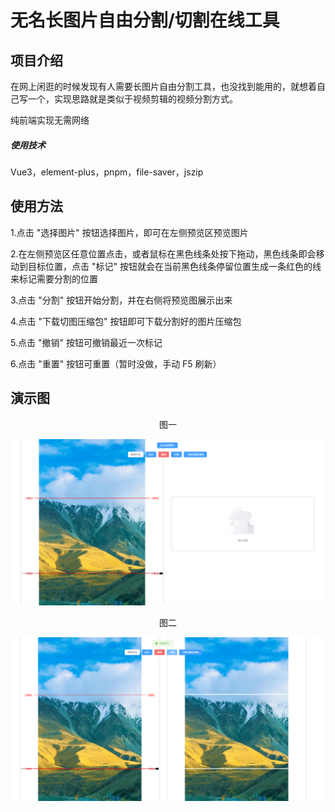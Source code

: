 # 无名长图片自由分割/切割在线工具

## 项目介绍

在网上闲逛的时候发现有人需要长图片自由分割工具，也没找到能用的，就想着自己写一个，实现思路就是类似于视频剪辑的视频分割方式。

纯前端实现无需网络

##### 使用技术

Vue3，element-plus，pnpm，file-saver，jszip

## 使用方法

1.点击 "选择图片" 按钮选择图片，即可在左侧预览区预览图片

2.在左侧预览区任意位置点击，或者鼠标在黑色线条处按下拖动，黑色线条即会移动到目标位置，点击 "标记" 按钮就会在当前黑色线条停留位置生成一条红色的线来标记需要分割的位置

3.点击 "分割" 按钮开始分割，并在右侧将预览图展示出来

4.点击 "下载切图压缩包" 按钮即可下载分割好的图片压缩包

5.点击 "撤销" 按钮可撤销最近一次标记

6.点击 "重置" 按钮可重置（暂时没做，手动 F5 刷新）

## 演示图

<center> 图一 </center>

![图一](./演示图/图一.jpg)

<center> 图二 </center>

![图二](./演示图/图二.jpg)
